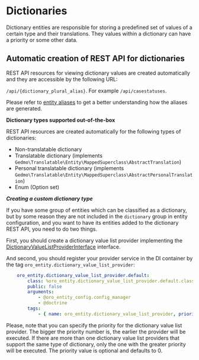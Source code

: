 # Dictionaries

Dictionary entities are responsible for storing a predefined set of values of a certain type and their translations. They values within a dictionary can have a priority or some other data.

## Automatic creation of REST API for dictionaries

REST API resources for viewing dictionary values are created automatically and they are accessible by the following URL:

`/api/{dictionary_plural_alias}`. For example `/api/casestatuses`.

Please refer to [entity aliases](entity_aliases.md) to get a better understanding how the aliases are generated.

**Dictionary types supported out-of-the-box**

REST API resources are created automatically for the following types of dictionaries:

- Non-translatable dictionary
- Translatable dictionary (implements `Gedmo\Translatable\Entity\MappedSuperclass\AbstractTranslation`)
- Personal translatable dictionary (implements `Gedmo\Translatable\Entity\MappedSuperclass\AbstractPersonalTranslation`)
- Enum (Option set)

***Creating a custom dictionary type***

If you have some group of entities which can be classified as a dictionary, but by some reason they are not included in the `dictionary` group in entity configuration, and you want to have its entities added to the dictionary REST API, you need to do two things.

First, you should create a dictionary value list provider implementing the [DictionaryValueListProviderInterface](./../../Provider/DictionaryValueListProviderInterface.php) interface.

And second, you should register your provider service in the DI container by the tag `oro_entity.dictionary_value_list_provider`:

```yml
    oro_entity.dictionary_value_list_provider.default:
        class: %oro_entity.dictionary_value_list_provider.default.class%
        public: false
        arguments:
            - @oro_entity_config.config_manager
            - @doctrine
        tags:
            - { name: oro_entity.dictionary_value_list_provider, priority: -100 }
```

Please, note that you can specify the priority for the dictionary value list provider. The bigger the priority number is, the earlier the provider will be executed.
If there are more than one dictionary value list providers that support the same type of dictionary, only the one with the greater priority will be executed. The priority value is optional and defaults to 0.
